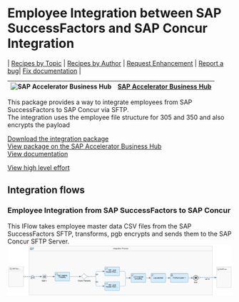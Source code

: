 # Employee Integration between SAP SuccessFactors and SAP Concur Integration

\| [Recipes by Topic](../../readme.md ) \| [Recipes by Author](../../author.md ) \| [Request Enhancement](https://github.com/SAP-samples/cloud-integration-flow/issues/new?assignees=&labels=Recipe%20Fix,enhancement&template=recipe-request.md&title=Improve%20Employee%20Integration%20between%20SAP%20SuccessFactors%20and%20SAP%20Concur%20Integration) \| [Report a bug](https://github.com/SAP-samples/cloud-integration-flow/issues/new?assignees=&labels=Recipe%20Fix,bug&template=bug_report.md&title=Issue%20with%20Employee%20Integration%20between%20SAP%20SuccessFactors%20and%20SAP%20Concur%20Integration)\| [Fix documentation](https://github.com/SAP-samples/cloud-integration-flow/issues/new?assignees=&labels=Recipe%20Fix,documentation&template=bug_report.md&title=Docu%20fix%20Employee%20Integration%20between%20SAP%20SuccessFactors%20and%20SAP%20Concur%20Integration) \|

 ![SAP Accelerator Business Hub](https://github.com/SAPAPIBusinessHub.png?size=50 ) | [SAP Accelerator Business Hub](https://api.sap.com/allcommunity) |
 ----|----|


<p>This package provides a way to integrate employees from SAP SuccessFactors to SAP Concur via SFTP.<br>The integration uses the employee file structure for 305 and 350 and also encrypts the payload</p>

[Download the integration package](SAPSuccessFactorsandSAPConcurIntegration.zip)\
[View package on the SAP Accelerator Business Hub](https://api.sap.com/package/SAPSuccessFactorsandSAPConcurIntegration)\
[View documentation](ConfigurationGuide.pdf)

[View high level effort](effort.md)
 ## Integration flows
### Employee Integration from SAP SuccessFactors to SAP Concur
This IFlow takes employee master data CSV files from the SAP SuccessFactors SFTP, transforms, pgb encrypts and sends them to the SAP Concur SFTP Server. \
 ![input-image](Employee_Integration_from_SAP_SuccessFactors_to_SAP_Concur.png)
